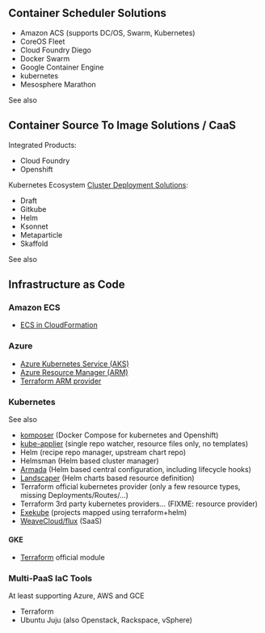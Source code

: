 ## Container Scheduler Solutions

- Amazon ACS (supports DC/OS, Swarm, Kubernetes)
- CoreOS Fleet
- Cloud Foundry Diego
- Docker Swarm
- Google Container Engine
- kubernetes
- Mesosphere Marathon

See also <?add topic='kubernetes'?>

## Container Source To Image Solutions / CaaS

Integrated Products:
  - Cloud Foundry
  - Openshift

Kubernetes Ecosystem [Cluster Deployment Solutions](https://blog.hasura.io/draft-vs-gitkube-vs-helm-vs-ksonnet-vs-metaparticle-vs-skaffold-f5aa9561f948):
  - Draft
  - Gitkube
  - Helm
  - Ksonnet
  - Metaparticle
  - Skaffold

See also <?add topic='Openshift'?>

## Infrastructure as Code

### Amazon ECS

- [ECS in CloudFormation](https://stelligent.com/2016/05/26/automating-ecs-provisioning-in-cloudformation-part-1/)

### Azure

- [Azure Kubernetes Service (AKS)](https://docs.microsoft.com/en-us/azure/aks/intro-kubernetes)
- [Azure Resource Manager (ARM)](https://docs.microsoft.com/en-us/azure/azure-resource-manager/resource-group-overview)
- [Terraform ARM provider](https://www.terraform.io/docs/providers/azurerm/)

### Kubernetes

See also <?add topic='Helm'?> <?add topic='kubernetes'?>

- [komposer](http://kompose.io/) (Docker Compose for kubernetes and Openshift)
- [kube-applier](https://github.com/box/kube-applier) (single repo watcher, resource files only, no templates)
- Helm (recipe repo manager, upstream chart repo)
- Helmsman (Helm based cluster manager)
- [Armada](http://armada-helm.readthedocs.io/en/latest/readme.html) (Helm based central configuration, including lifecycle hooks)
- [Landscaper](https://github.com/Eneco/landscaper) (Helm charts based resource definition)
- Terraform official kubernetes provider (only a few resource types, missing Deployments/Routes/...)
- Terraform 3rd party kubernetes providers... (FIXME: resource provider)
- [Exekube](https://github.com/exekube/exekube) (projects mapped using terraform+helm)
- [WeaveCloud/flux](https://github.com/weaveworks/flux) (SaaS)

#### GKE

- [Terraform](https://github.com/hashicorp/terraform-guides/tree/master/infrastructure-as-code/k8s-cluster-gke) official module

### Multi-PaaS IaC Tools

At least supporting Azure, AWS and GCE 

- Terraform
- Ubuntu Juju (also Openstack, Rackspace, vSphere)
